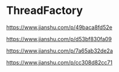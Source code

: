 # ThreadFactory
https://www.jianshu.com/p/49baca8fd52e

https://www.jianshu.com/p/d53bf830fa09

https://www.jianshu.com/p/7a65ab32de2a

https://www.jianshu.com/p/cc308d82cc71